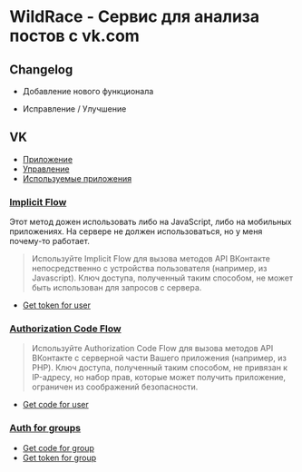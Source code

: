 WildRace - Сервис для анализа постов с vk.com
====================================================

## Changelog

+ Добавление нового функционала
* Исправление / Улучшение

## VK

- [Приложение](https://vk.com/app5344865)
- [Управление](https://vk.com/editapp?id=5344865&section=info)
- [Используемые приложения](https://vk.com/settings?act=apps)

### [Implicit Flow](https://vk.com/dev/implicit_flow_user)

Этот метод дожен использовать либо на JavaScript, либо на мобильных приложениях. 
На сервере не должен использоваться, но у меня почему-то работает.

> Используйте Implicit Flow для вызова методов API ВКонтакте непосредственно с устройства 
> пользователя (например, из Javascript). 
> Ключ доступа, полученный таким способом, не может быть использован для запросов с сервера.

- [Get token for user](https://oauth.vk.com/authorize?client_id=5344865&display=page&redirect_uri=https://oauth.vk.com/blank.html&scope=wall,offline&response_type=token&v=5.69&state=123456)

### [Authorization Code Flow](https://vk.com/dev/authcode_flow_user)

> Используйте Authorization Code Flow для вызова методов API ВКонтакте с серверной части 
> Вашего приложения (например, из PHP). 
> Ключ доступа, полученный таким способом, не привязан к IP-адресу, но набор прав, которые может 
> получить приложение, ограничен из соображений безопасности.

- [Get code for user](https://oauth.vk.com/authorize?client_id=5344865&display=page&redirect_uri=https://oauth.vk.com/blank.html&scope=wall,offline&response_type=code&v=5.69&state=123456)

### [Auth for groups](https://vk.com/dev/access_token?f=2.%20%D0%9A%D0%BB%D1%8E%D1%87%20%D0%B4%D0%BE%D1%81%D1%82%D1%83%D0%BF%D0%B0%20%D1%81%D0%BE%D0%BE%D0%B1%D1%89%D0%B5%D1%81%D1%82%D0%B2%D0%B0)
- [Get code for group](https://oauth.vk.com/authorize?client_id=5344865&display=page&redirect_uri=https://oauth.vk.com/blank.html&group_ids=88923650&scope=messages&response_type=code&v=5.69)
- [Get token for group](https://oauth.vk.com/access_token?client_id=5344865&client_secret=*&redirect_uri=https://oauth.vk.com/blank.html&code=*)